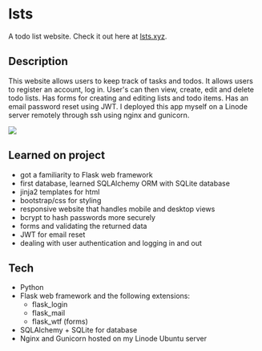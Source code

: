 # lsts
A todo list website. 
Check it out here at [lsts.xyz](https://lsts.xyz/).

## Description
This website allows users to keep track of tasks and todos.
It allows users to register an account, log in. User's can then view, create, edit and delete todo lists.
Has forms for creating and editing lists and todo items. Has an email password reset using JWT.
I deployed this app myself on a Linode server remotely through ssh using nginx and gunicorn.

[![](https://i.imgur.com/9KuvKeL.png?1)](https://lsts.xyz/)

## Learned on project
- got a familiarity to Flask web framework
- first database, learned SQLAlchemy ORM with SQLite database
- jinja2 templates for html
- bootstrap/css for styling
- responsive website that handles mobile and desktop views
- bcrypt to hash passwords more securely
- forms and validating the returned data
- JWT for email reset
- dealing with user authentication and logging in and out

## Tech
- Python
- Flask web framework and the following extensions:
  - flask_login
  - flask_mail
  - flask_wtf (forms)
- SQLAlchemy + SQLite for database
- Nginx and Gunicorn hosted on my Linode Ubuntu server
